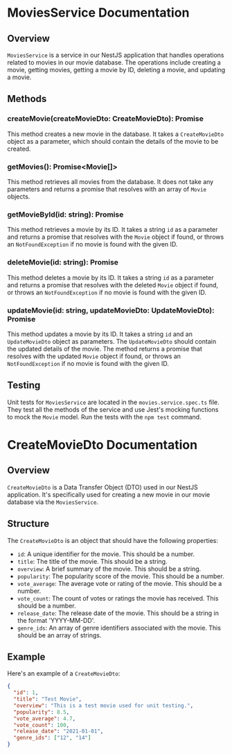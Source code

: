 # MoviesService Documentation

## Overview

`MoviesService` is a service in our NestJS application that handles operations related to movies in our movie database. The operations include creating a movie, getting movies, getting a movie by ID, deleting a movie, and updating a movie.

## Methods

### createMovie(createMovieDto: CreateMovieDto): Promise<Movie>

This method creates a new movie in the database. It takes a `CreateMovieDto` object as a parameter, which should contain the details of the movie to be created.

### getMovies(): Promise<Movie[]>

This method retrieves all movies from the database. It does not take any parameters and returns a promise that resolves with an array of `Movie` objects.

### getMovieById(id: string): Promise<Movie>

This method retrieves a movie by its ID. It takes a string `id` as a parameter and returns a promise that resolves with the `Movie` object if found, or throws an `NotFoundException` if no movie is found with the given ID.

### deleteMovie(id: string): Promise<Movie>

This method deletes a movie by its ID. It takes a string `id` as a parameter and returns a promise that resolves with the deleted `Movie` object if found, or throws an `NotFoundException` if no movie is found with the given ID.

### updateMovie(id: string, updateMovieDto: UpdateMovieDto): Promise<Movie>

This method updates a movie by its ID. It takes a string `id` and an `UpdateMovieDto` object as parameters. The `UpdateMovieDto` should contain the updated details of the movie. The method returns a promise that resolves with the updated `Movie` object if found, or throws an `NotFoundException` if no movie is found with the given ID.

## Testing

Unit tests for `MoviesService` are located in the `movies.service.spec.ts` file. They test all the methods of the service and use Jest's mocking functions to mock the `Movie` model. Run the tests with the `npm test` command.

# CreateMovieDto Documentation

## Overview

`CreateMovieDto` is a Data Transfer Object (DTO) used in our NestJS application. It's specifically used for creating a new movie in our movie database via the `MoviesService`.

## Structure

The `CreateMovieDto` is an object that should have the following properties:

- `id`: A unique identifier for the movie. This should be a number.
- `title`: The title of the movie. This should be a string.
- `overview`: A brief summary of the movie. This should be a string.
- `popularity`: The popularity score of the movie. This should be a number.
- `vote_average`: The average vote or rating of the movie. This should be a number.
- `vote_count`: The count of votes or ratings the movie has received. This should be a number.
- `release_date`: The release date of the movie. This should be a string in the format 'YYYY-MM-DD'.
- `genre_ids`: An array of genre identifiers associated with the movie. This should be an array of strings.

## Example

Here's an example of a `CreateMovieDto`:

```json
{
  "id": 1,
  "title": "Test Movie",
  "overview": "This is a test movie used for unit testing.",
  "popularity": 8.5,
  "vote_average": 4.7,
  "vote_count": 100,
  "release_date": "2021-01-01",
  "genre_ids": ["12", "14"]
}